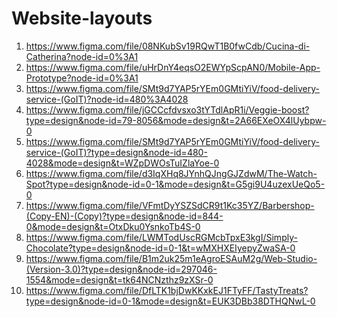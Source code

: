 # Website-layouts

1) https://www.figma.com/file/08NKubSv19RQwT1B0fwCdb/Cucina-di-Catherina?node-id=0%3A1
2) https://www.figma.com/file/uHrDnY4eqsO2EWYpScpAN0/Mobile-App-Prototype?node-id=0%3A1
3) https://www.figma.com/file/SMt9d7YAP5rYEm0GMtiYiV/food-delivery-service-(GoIT)?node-id=480%3A4028
4) https://www.figma.com/file/jGCCcfdvsxo3tYTdlApR1i/Veggie-boost?type=design&node-id=79-8056&mode=design&t=2A66EXeOX4lUybpw-0
5) https://www.figma.com/file/SMt9d7YAP5rYEm0GMtiYiV/food-delivery-service-(GoIT)?type=design&node-id=480-4028&mode=design&t=WZpDWOsTuIZlaYoe-0
6) https://www.figma.com/file/d3IqXHq8JYnhQJngGJZdwM/The-Watch-Spot?type=design&node-id=0-1&mode=design&t=G5gi9U4uzexUeQo5-0
7) https://www.figma.com/file/VFmtDyYSZSdCR9t1Kc35YZ/Barbershop-(Copy-EN)-(Copy)?type=design&node-id=844-0&mode=design&t=OtxDku0YsnkoTb4S-0
8) https://www.figma.com/file/LWMTodUscRGMcbTpxE3kgI/Simply-Chocolate?type=design&node-id=0-1&t=wMXHXEIyepyZwaSA-0
9) https://www.figma.com/file/B1m2uk25m1eAgroESAuM2g/Web-Studio-(Version-3.0)?type=design&node-id=297046-1554&mode=design&t=tk64NCNzthz9zXSr-0
10) https://www.figma.com/file/DfLTK1bjDwKKxkEJ1FTyFF/TastyTreats?type=design&node-id=0-1&mode=design&t=EUK3DBb38DTHQNwL-0
